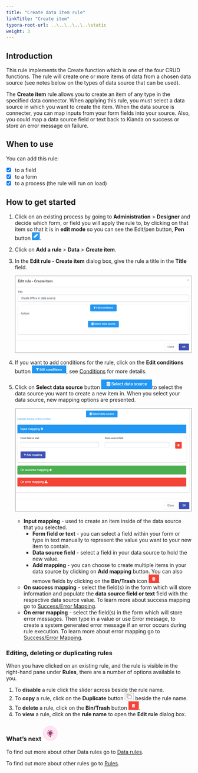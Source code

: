 ```yaml
---
title: "Create data item rule"
linkTitle: "Create item"
typora-root-url: ..\..\..\..\..\static
weight: 3
---
```


## Introduction

This rule implements the Create function which is one of the four CRUD functions. The rule will create one or more items of data from a chosen data source (see notes below on the types of data source that can be used).

The **Create item** rule allows you to create an item of any type in the specified data connector. When applying this rule, you must select a data source in which you want to create the item. When the data source is connecter, you can map inputs from your form fields into your source. Also, you could map a data source field or text back to Kianda on success or store an error message on failure.

## When to use 
You can add this rule:
- [x] to a field
- [x] to a form 
- [x] to a process (the rule will run on load)

## How to get started

1. Click on an existing process by going to **Administration** > **Designer** and decide which form, or field you will apply the rule to, by clicking on that item so that it is in **edit mode** so you can see the Edit/pen button, **Pen** button ![Pen button](/images/penicon.png).

2. Click on **Add a rule** > **Data** > **Create item**.

3. In the **Edit rule - Create item** dialog box, give the rule a title in the **Title** field.

   ![Edit rule - Assign form dialog box](/images/create-item-edit-rule.jpg)

4. If you want to add conditions for the rule, click on the **Edit conditions** button ![Edit conditions button](/images/editconditions.png), see [Conditions](/docs/platform/rules/general/add-conditions/) for more details.

5. Click on **Select data source** button ![Select data source](/images/button-select-data-source.jpg)to select the data source you want to create a new item in. When you select your data source, new mapping options are presented.

   ![create item - mapping options](/images/create-item-mapping.jpg)

   - **Input mapping** - used to create an item inside of the data source that you selected.
     - **Form field or text** - you can select a field within your form or type in text manually to represent the value you want to your new item to contain.
     - **Data source field** -  select a field in your data source to hold the new value.
     - **Add mapping** - you can choose to create multiple items in your data source by clicking on **Add mapping** button. You can also remove fields by clicking on the **Bin/Trash** icon ![Bin/Trash button](/images/bin.png).
   - **On success mapping** - select the field(s) in the form which will store information and populate the **data source field or text** field with the respective data source value. To learn more about success mapping go to [Success/Error Mapping](/docs/platform/rules/general/success-error-mapping/).
   - **On error mapping** - select the field(s) in the form which will store error messages. Then type in a value or use Error message, to create a system generated error message if an error occurs during rule execution. To learn more about error mapping go to [Success/Error Mapping](/docs/platform/rules/general/success-error-mapping/).

### Editing, deleting or duplicating rules

When you have clicked on an existing rule, and the rule is visible in the right-hand pane under **Rules**, there are a number of options available to you.

1. To **disable** a rule click the slider across beside the rule name.
2. To **copy** a rule, click on the **Duplicate** button ![Duplicate button](/images/duplicate-button.jpg) beside the rule name.
3. To **delete** a rule, click on the **Bin/Trash** button ![Bin/Trash button](/images/bin.png).
4. To **view** a rule, click on the **rule name** to open the **Edit rule** dialog box.

### What’s next ![Idea icon](/images/18.png)

To find out more about other Data rules go to [Data rules](/docs/platform/rules/data/).

To find out more about other rules go to [Rules](/docs/platform/rules/).





